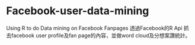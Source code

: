 # Facebook-user-data-mining
Using R to do Data mining on Facebook Fanpages
透過Facebook的R Api 抓去facebook user profile及fan page的內容，並做word cloud及分想案讚統計。
